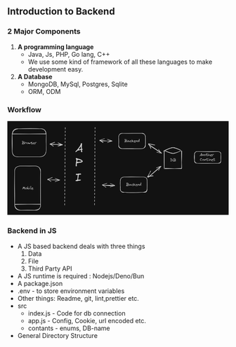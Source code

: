 ## Introduction to Backend

### 2 Major Components

1. **A programming language**
   - Java, Js, PHP, Go lang, C++ 
   - We use some kind of framework of all these languages to make development easy.
2. **A Database**
   - MongoDB, MySql, Postgres, Sqlite 
   - ORM, ODM

###  Workflow

![Workflow](image.png)

### Backend in JS
- A JS based backend deals with three things 
  1. Data
  2. File
  3. Third Party API
- A JS runtime is required : Nodejs/Deno/Bun
- A package.json
- .env - to store environment variables
- Other things: Readme, git, lint,prettier etc.
- src
  - index.js - Code for db connection
  - app.js - Config, Cookie, url encoded etc.
  - contants - enums, DB-name
- General Directory Structure